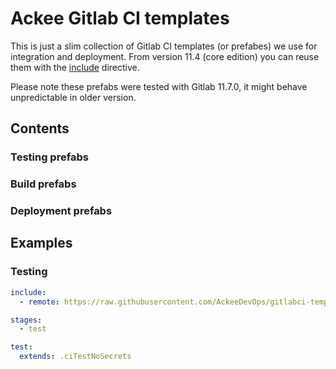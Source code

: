 # Ackee Gitlab CI templates

This is just a slim collection of Gitlab CI templates (or prefabes) we use 
for integration and deployment. From version 11.4 (core edition) 
you can reuse them with the 
[include](https://docs.gitlab.com/ee/ci/yaml/#include) directive.

Please note these prefabs were tested with Gitlab 11.7.0, it might behave 
unpredictable in older version.

## Contents

### Testing prefabs

### Build prefabs 

### Deployment prefabs

## Examples

### Testing

```yaml
include:
  - remote: https://raw.githubusercontent.com/AckeeDevOps/gitlabci-templates/master/templates/extends_tests.yml

stages:
  - test  

test:
  extends: .ciTestNoSecrets

```
